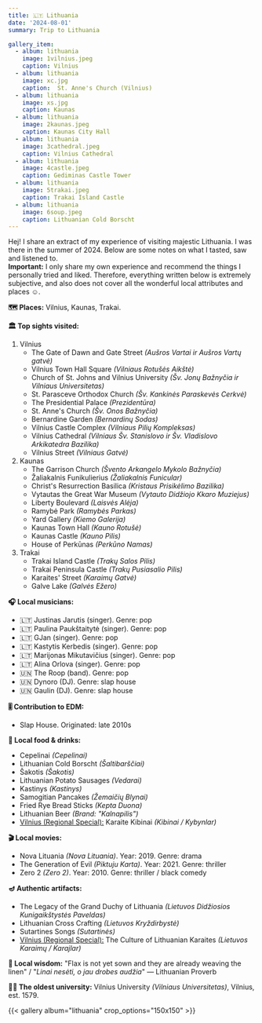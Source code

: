```yaml
---
title: 🇱🇹 Lithuania
date: '2024-08-01'
summary: Trip to Lithuania

gallery_item:
  - album: lithuania
    image: 1vilnius.jpeg
    caption: Vilnius
  - album: lithuania
    image: xc.jpg
    caption:  St. Anne's Church (Vilnius)
  - album: lithuania
    image: xs.jpg
    caption: Kaunas 
  - album: lithuania
    image: 2kaunas.jpeg
    caption: Kaunas City Hall
  - album: lithuania
    image: 3cathedral.jpeg
    caption: Vilnius Cathedral
  - album: lithuania
    image: 4castle.jpeg
    caption: Gediminas Castle Tower
  - album: lithuania
    image: 5trakai.jpeg
    caption: Trakai Island Castle
  - album: lithuania
    image: 6soup.jpeg
    caption: Lithuanian Cold Borscht
---
```

Hej! I share an extract of my experience of visiting majestic Lithuania. I was there in the summer of 2024. Below are some notes on what I tasted, saw and listened to.<br>
<b>Important:</b> I only share my own experience and recommend the things I personally tried and liked. Therefore, everything written below is extremely subjective, and also does not cover all the wonderful local attributes and places ☺️.

<b>🗺 Places:</b> Vilnius, Kaunas, Trakai.<br>

<b>🏛 Top sights visited: </b>
1. Vilnius
    - The Gate of Dawn and Gate Street <i>(Aušros Vartai ir Aušros Vartų gatvė)</i>
    - Vilnius Town Hall Square <i>(Vilniaus Rotušės Aikštė)</i>
    - Church of St. Johns and Vilnius University <i>(Šv. Jonų Bažnyčia ir Vilniaus Universitetas)</i>
    - St. Parasceve Orthodox Church <i>(Šv. Kankinės Paraskevės Cerkvė)</i>
    - The Presidential Palace <i>(Prezidentūra)</i>
    - St. Anne's Church <i>(Šv. Onos Bažnyčia)</i>
    - Bernardine Garden <i>(Bernardinų Sodas)</i>
    - Vilnius Castle Complex <i>(Vilniaus Pilių Kompleksas)</i>
    - Vilnius Cathedral <i>(Vilniaus Šv. Stanislovo ir Šv. Vladislovo Arkikatedra Bazilika)</i>
    - Vilnius Street <i>(Vilniaus Gatvė)</i>
2. Kaunas
    - The Garrison Church <i>(Švento Arkangelo Mykolo Bažnyčia)</i>
    - Žaliakalnis Funikulierius <i>(Žaliakalnis Funicular)</i>
    - Christ's Resurrection Basilica <i>(Kristaus Prisikėlimo Bazilika)</i>
    - Vytautas the Great War Museum <i>(Vytauto Didžiojo Kkaro Muziejus)</i>
    - Liberty Boulevard <i>(Laisvės Alėja)</i>
    - Ramybė Park <i>(Ramybės Parkas)</i>
    - Yard Gallery <i>(Kiemo Galerija)</i> 
    - Kaunas Town Hall <i>(Kauno Rotušė)</i>
    - Kaunas Castle <i>(Kauno Pilis)</i>
    - House of Perkūnas <i>(Perkūno Namas)</i>
3. Trakai
    - Trakai Island Castle <i>(Trakų Salos Pilis)</i>
    - Trakai Peninsula Castle <i>(Trakų Pusiasalio Pilis)</i>
    - Karaites' Street <i>(Karaimų Gatvė)</i>
    - Galve Lake <i>(Galvės Ežero)</i>
  

<b>🎧 Local musicians: </b>
- 🇱🇹 Justinas Jarutis (singer). Genre: pop
- 🇱🇹 Paulina Paukštaitytė (singer). Genre: pop
- 🇱🇹 GJan (singer). Genre: pop
- 🇱🇹 Kastytis Kerbedis (singer). Genre: pop
- 🇱🇹 Marijonas Mikutavičius (singer). Genre: pop
- 🇱🇹 Alina Orlova (singer). Genre: pop
- 🇺🇳 The Roop (band). Genre: pop
- 🇺🇳 Dynoro (DJ). Genre: slap house
- 🇺🇳 Gaulin (DJ). Genre: slap house

<b>🎚️ Contribution to EDM: </b>
- Slap House. Originated: late 2010s

<b>🥘 Local food & drinks: </b>
- Cepelinai <i>(Cepelinai)</i>
- Lithuanian Cold Borscht <i>(Šaltibarščiai)</i>
- Šakotis <i>(Šakotis)</i>
- Lithuanian Potato Sausages <i>(Vedarai)</i>
- Kastinys <i>(Kastinys)</i>
- Samogitian Pancakes <i>(Žemaičių Blynai)</i>
- Fried Rye Bread Sticks <i>(Kepta Duona)</i>
- Lithuanian Beer <i>(Brand: "Kalnapilis")</i> 
- <u>Vilnius (Regional Special):</u> Karaite Kibinai <i>(Kibinai / Kybynlar)</i>


<b>🎬 Local movies:</b>
- Nova Lituania <i>(Nova Lituania)</i>. Year: 2019. Genre: drama
- The Generation of Evil <i>(Piktuju Karta)</i>. Year: 2021. Genre: thriller
- Zero 2 <i>(Zero 2)</i>. Year: 2010. Genre: thriller / black comedy

<b>🪔 Authentic artifacts:</b>
- The Legacy of the Grand Duchy of Lithuania <i>(Lietuvos Didžiosios Kunigaikštystės Paveldas)</i>
- Lithuanian Cross Crafting <i>(Lietuvos Kryždirbystė)</i>
- Sutartines Songs <i>(Sutartinės)</i>
- <u>Vilnius (Regional Special):</u> The Culture of Lithuanian Karaites <i>(Lietuvos Karaimų / Karajlar)</i>

<b>🦉 Local wisdom:</b> "Flax is not yet sown and they are already weaving the linen" / "<i>Linai nesėti, o jau drobes audžia</i>" — Lithuanian Proverb

<b>👨‍🎓 The oldest university:</b> Vilnius University <i>(Vilniaus Universitetas)</i>, Vilnius, est. 1579.  

{{< gallery album="lithuania" crop_options="150x150" >}}
   

